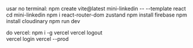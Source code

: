 usar no terminal:
npm create vite@latest mini-linkedin -- --template react
cd mini-linkedin
npm i react-router-dom zustand
npm install firebase
npm install cloudinary
npm run dev

do vercel:
npm i -g vercel 
vercel logout      
vercel login
vercel --prod
